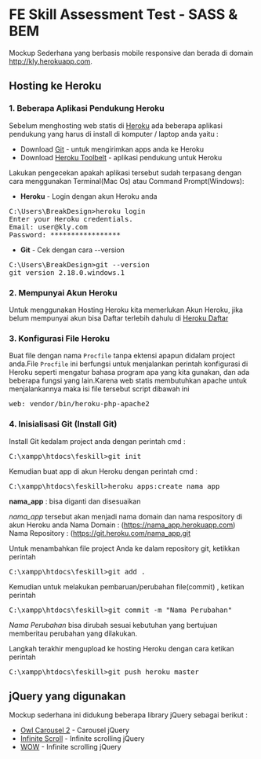 # FE Skill Assessment Test - SASS &amp; BEM
Mockup Sederhana yang berbasis mobile responsive dan berada di domain http://kly.herokuapp.com.

## Hosting ke Heroku

### 1. Beberapa Aplikasi Pendukung Heroku
Sebelum menghosting web statis di [Heroku](https://www.heroku.com) ada beberapa aplikasi pendukung yang harus di install di komputer / laptop anda yaitu :
- Download [Git](https://git-scm.com/downloads) - untuk mengirimkan apps anda ke Heroku
- Download [Heroku Toolbelt](https://toolbelt.heroku.com/) - aplikasi pendukung untuk Heroku

Lakukan pengecekan apakah aplikasi tersebut sudah terpasang dengan cara menggunakan Terminal(Mac Os) atau Command Prompt(Windows):
- **Heroku** - Login dengan akun Heroku anda

<pre>
C:\Users\BreakDesign>heroku login
Enter your Heroku credentials.
Email: user@kly.com
Password: *****************
</pre>

- **Git** - Cek dengan cara --version

<pre>
C:\Users\BreakDesign>git --version
git version 2.18.0.windows.1
</pre>


### 2. Mempunyai Akun Heroku
Untuk menggunakan Hosting Heroku kita memerlukan Akun Heroku, jika belum mempunyai akun bisa Daftar terlebih dahulu di [Heroku Daftar](https://signup.heroku.com/login)

### 3. Konfigurasi File Heroku
Buat file dengan nama `Procfile` tanpa ektensi apapun didalam project anda.File `Procfile` ini berfungsi untuk menjalankan perintah konfigurasi di Heroku seperti mengatur bahasa program apa yang kita gunakan, dan ada beberapa fungsi yang lain.Karena web statis membutuhkan apache untuk menjalankannya maka isi file tersebut script dibawah ini

<pre>
web: vendor/bin/heroku-php-apache2
</pre>

### 4. Inisialisasi Git (Install Git)
Install Git kedalam project anda dengan perintah cmd :

<pre>
C:\xampp\htdocs\feskill>git init
</pre>

Kemudian buat app di akun Heroku dengan perintah cmd :

<pre>
C:\xampp\htdocs\feskill>heroku apps:create nama_app
</pre>

**nama_app** : bisa diganti dan disesuaikan

*nama_app* tersebut akan menjadi nama domain dan nama respository di akun Heroku anda 
Nama Domain     : (https://nama_app.herokuapp.com)
Nama Repository : (https://git.heroku.com/nama_app.git

Untuk menambahkan file project Anda ke dalam repository git, ketikkan perintah

<pre>
C:\xampp\htdocs\feskill>git add .
</pre>

Kemudian untuk melakukan pembaruan/perubahan file(commit) , ketikan perintah

<pre>
C:\xampp\htdocs\feskill>git commit -m "Nama Perubahan"
</pre>

*Nama Perubahan* bisa dirubah sesuai kebutuhan yang bertujuan memberitau perubahan yang dilakukan.

Langkah terakhir mengupload ke hosting Heroku dengan cara ketikan perintah

<pre>
C:\xampp\htdocs\feskill>git push heroku master
</pre>

## jQuery yang digunakan
Mockup sederhana ini didukung beberapa library jQuery sebagai berikut :

* [Owl Carousel 2](https://owlcarousel2.github.io/OwlCarousel2/) - Carousel jQuery
* [Infinite Scroll](https://infinite-scroll.com/) - Infinite scrolling jQuery
* [WOW](https://wowjs.uk) - Infinite scrolling jQuery
